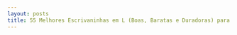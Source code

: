 ```yaml
---
layout: posts
title: 55 Melhores Escrivaninhas em L (Boas, Baratas e Duradoras) para Comprar Em 2018
---
```

